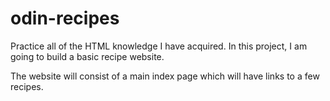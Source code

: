 # odin-recipes

Practice all of the HTML knowledge I have acquired. In this project, I am going to build a basic recipe website.

The website will consist of a main index page which will have links to a few recipes. 
